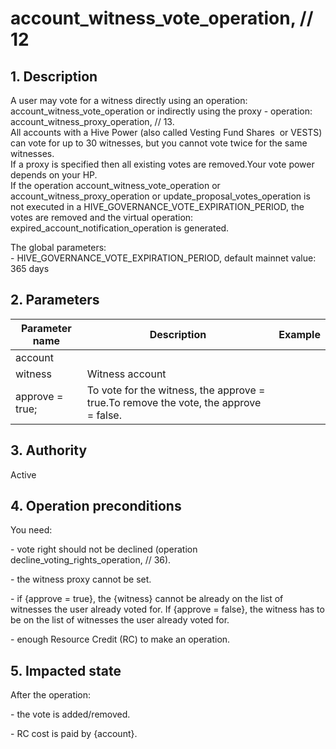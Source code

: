# account\_witness\_vote\_operation, // 12

## 1. Description

A user may vote for a witness directly using an operation: account\_witness\_vote\_operation or indirectly using the proxy - operation:  account\_witness\_proxy\_operation, // 13.    
All accounts with a Hive Power (also called Vesting Fund Shares  or VESTS) can vote for up to 30 witnesses, but you cannot vote twice for the same witnesses.     
If a proxy is specified then all existing votes are removed.Your vote power depends on your HP.     
If the operation account\_witness\_vote\_operation or account\_witness\_proxy\_operation or update\_proposal\_votes\_operation is not executed in a HIVE\_GOVERNANCE\_VOTE\_EXPIRATION\_PERIOD, the votes are removed and the virtual operation: expired\_account\_notification\_operation is generated.    

The global parameters:    
\- HIVE\_GOVERNANCE\_VOTE\_EXPIRATION\_PERIOD, default mainnet value: 365 days

## 2. Parameters

| Parameter name | Description | Example |                                                                                                                              
| -------------- | ------------------------------------------------------------------------------------- | ------- |
| account         |                                                                                      |         |
| witness         | Witness account                                                                      |         |
| approve = true; | To vote for the witness, the approve = true.To remove the vote, the approve = false. |         |

## 3. Authority

Active

## 4. Operation preconditions

You need:    

\- vote right should not be declined (operation decline\_voting\_rights\_operation, // 36).   

\- the witness proxy cannot be set.    

\- if {approve = true}, the {witness} cannot be already on the list of witnesses the user already voted for. If {approve = false}, the witness has to be on the list of witnesses the user already voted for.    

\- enough Resource Credit (RC) to make an operation.

## 5. Impacted state

After the operation:    

\- the vote is added/removed.    

\- RC cost is paid by {account}.
